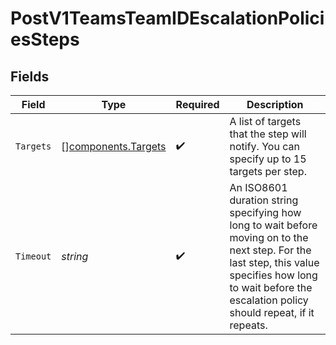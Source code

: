 # PostV1TeamsTeamIDEscalationPoliciesSteps


## Fields

| Field                                                                                                                                                                                                         | Type                                                                                                                                                                                                          | Required                                                                                                                                                                                                      | Description                                                                                                                                                                                                   |
| ------------------------------------------------------------------------------------------------------------------------------------------------------------------------------------------------------------- | ------------------------------------------------------------------------------------------------------------------------------------------------------------------------------------------------------------- | ------------------------------------------------------------------------------------------------------------------------------------------------------------------------------------------------------------- | ------------------------------------------------------------------------------------------------------------------------------------------------------------------------------------------------------------- |
| `Targets`                                                                                                                                                                                                     | [][components.Targets](../../models/components/targets.md)                                                                                                                                                    | :heavy_check_mark:                                                                                                                                                                                            | A list of targets that the step will notify. You can specify up to 15 targets per step.                                                                                                                       |
| `Timeout`                                                                                                                                                                                                     | *string*                                                                                                                                                                                                      | :heavy_check_mark:                                                                                                                                                                                            | An ISO8601 duration string specifying how long to wait before moving on to the next step. For the last step, this value specifies how long to wait before the escalation policy should repeat, if it repeats. |